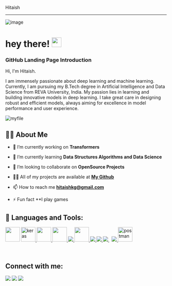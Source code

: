 Hitaish
_________________________________________________________________________________________________________________________________________________________________________

![image](https://user-images.githubusercontent.com/82643732/148670219-f1a38a80-608a-45c4-b8a4-eece9d0af8a9.png)



<h1 align="left">hey there! <img src="https://raw.githubusercontent.com/MartinHeinz/MartinHeinz/master/wave.gif" width="30px">






### GitHub Landing Page Introduction

Hi, I'm Hitaish.

I am immensely passionate about deep learning and machine learning. Currently, I am pursuing my B.Tech degree in Artificial Intelligence and Data Science from REVA University, India. My passion lies in learning and building innovative models in deep learning. I take great care in designing robust and efficient models, always aiming for excellence in model performance and user experience.

![myfile](22b22287602523.5dbd29081561d.gif)
    
## 🙋‍♂️ About Me

- 🔭 I’m currently working on **Transformers**

- 🌱 I’m currently learning **Data Structures Algorithms and Data Science**

- 👯 I’m looking to collaborate on **OpenSource Projects**

- 👨‍💻 All of my projects are available at **[My Github](https://github.com/Hitaishkg)**

- 📫 How to reach me **hitaishkg@gmail.com**

- ⚡ Fun fact **I play games


## 🚀 Languages and Tools:

<p align="left"> 
    <a href="https://cplusplus.com" target="blank">
    <img src="https://img.icons8.com/?size=100&id=20906&format=png&color=000000" width="45" height="45" /></a>
    <a href="https://keras.io/" target="_blank"> <img src="https://img.icons8.com/material-rounded/24/000000/keras.png" alt="keras" width="45" height="45"/> </a>
    <a href="https://pandas.pydata.org/" target="_blank"> <img src="https://img.icons8.com/?size=100&id=xSkewUSqtErH&format=png&color=000000" width="45" height="45"/> </a>
    <a href="https://numpy.org/" target="_blank"> <img src="https://img.icons8.com/?size=100&id=aR9CXyMagKIS&format=png&color=000000" width="45" height="45"/> </a>
    <a href="https://www.java.com" target="_blank"> <img src="https://img.icons8.com/color/48/000000/java-coffee-cup-logo.png"/> </a>
    <a href="https://www.tensorflow.org/" target="_blank"> <img src="https://skillicons.dev/icons?i=tensorflow" width="45" height="45"/> </a>
    <a href="https://getbootstrap.com" target="_blank"> <img src="https://img.icons8.com/color/48/000000/bootstrap.png"/> </a> 
    <a href="https://www.python.org" target="_blank"> <img src="https://img.icons8.com/color/48/000000/python.png"/> </a> 
    <a style="padding-right:8px;" href="https://www.mysql.com/" target="_blank"> <img src="https://img.icons8.com/fluent/50/000000/mysql-logo.png"/> </a>
      <a href="https://firebase.google.com/" target="_blank"> <img src="https://img.icons8.com/color/48/000000/firebase.png"/> </a> 
     <a href="https://postman.com" target="_blank"> <img src="https://www.vectorlogo.zone/logos/getpostman/getpostman-icon.svg" alt="postman" width="45" height="45"/> </a>   
    </p>

<!-- [![React Badge](https://img.shields.io/badge/-React-61DBFB?style=for-the-badge&labelColor=black&logo=react&logoColor=61DBFB)](#)  [![Javascript Badge](https://img.shields.io/badge/-Javascript-F0DB4F?style=for-the-badge&labelColor=black&logo=javascript&logoColor=F0DB4F)](#) [![Typescript Badge](https://img.shields.io/badge/-Typescript-007acc?style=for-the-badge&labelColor=black&logo=typescript&logoColor=007acc)](#) [![Nodejs Badge](https://img.shields.io/badge/-Nodejs-3C873A?style=for-the-badge&labelColor=black&logo=node.js&logoColor=3C873A)](#) [![GraphQL Badge](https://img.shields.io/badge/-GraphQl-e535ab?style=for-the-badge&labelColor=black&logo=node.js&logoColor=e535ab)](#) -->
<br/>



## Connect with me:
<p align="left">

<a href = "www.linkedin.com/in/hitaish-k-g-536a09156./"><img src="https://img.icons8.com/fluent/48/000000/linkedin.png"/></a>
<a href = "https://x.com/HitaishKG"><img src="https://img.icons8.com/fluent/48/000000/twitter.png"/></a>
<a href = "https://www.instagram.com/hitaishkg//"><img src="https://img.icons8.com/fluent/48/000000/instagram-new.png"/></a>


</p>



